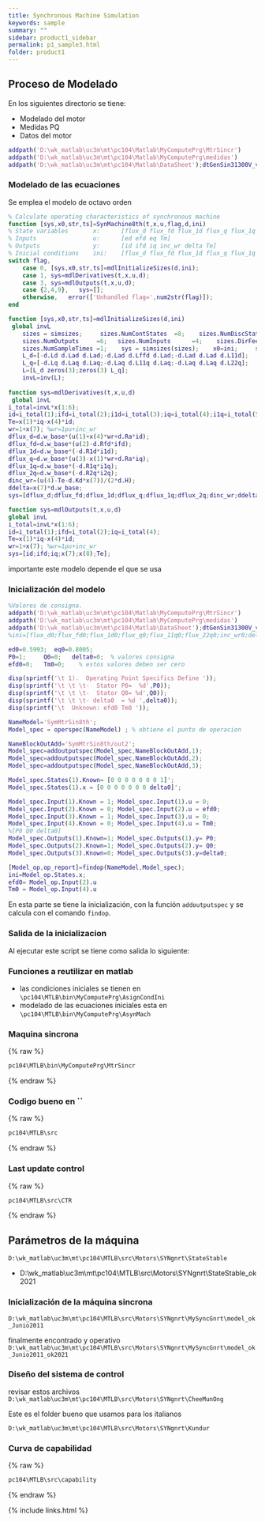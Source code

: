 ```yaml
---
title: Synchronous Machine Simulation
keywords: sample
summary: ""
sidebar: product1_sidebar
permalink: p1_sample3.html
folder: product1
---
```


## Proceso de Modelado 

En los siguientes directorio se tiene:
- Modelado del motor
- Medidas PQ
- Datos del motor

```matlab
addpath('D:\wk_matlab\uc3m\mt\pc104\Matlab\MyComputePrg\MtrSincr')
addpath('D:\wk_matlab\uc3m\mt\pc104\Matlab\MyComputePrg\medidas')
addpath('D:\wk_matlab\uc3m\mt\pc104\Matlab\DataSheet');dtGenSin31300V_v1
```


### Modelado de las ecuaciones 

Se emplea el modelo de octavo orden

```matlab
% Calculate operating characteristics of synchronous machine
function [sys,x0,str,ts]=SynMachine8th(t,x,u,flag,d,ini)
% State variables       x:      [flux_d flux_fd flux_1d flux_q flux_1q flux_2q inc_wr delta]
% Inputs                u:      [ed efd eq Tm]
% Outputs               y:      [id ifd iq inc_wr delta Te]
% Inicial conditions    ini:    [flux_d flux_fd flux_1d flux_q flux_1q flux_2q inc_wr delta]
switch flag,
    case 0, [sys,x0,str,ts]=mdlInitializeSizes(d,ini);
    case 1, sys=mdlDerivatives(t,x,u,d);
    case 3, sys=mdlOutputs(t,x,u,d);
    case {2,4,9},   sys=[];
    otherwise,   error(['Unhandled flag=',num2str(flag)]);
end

function [sys,x0,str,ts]=mdlInitializeSizes(d,ini)
 global invL 
    sizes = simsizes;     sizes.NumContStates  =8;    sizes.NumDiscStates  =0;
    sizes.NumOutputs     =6;   sizes.NumInputs      =4;    sizes.DirFeedthrough =0;
    sizes.NumSampleTimes =1;    sys = simsizes(sizes);    x0=ini;     str=[];       ts=[0 0]; 
    L_d=[-d.Ld d.Lad d.Lad;-d.Lad d.Lffd d.Lad;-d.Lad d.Lad d.L11d];
    L_q=[-d.Lq d.Laq d.Laq;-d.Laq d.L11q d.Laq;-d.Laq d.Laq d.L22q];
    L=[L_d zeros(3);zeros(3) L_q];
    invL=inv(L);
        
function sys=mdlDerivatives(t,x,u,d)   
 global invL
i_total=invL*x(1:6);
id=i_total(1);ifd=i_total(2);i1d=i_total(3);iq=i_total(4);i1q=i_total(5);i2q=i_total(6);
Te=x(1)*iq-x(4)*id;
wr=1+x(7); %wr=1pu+inc_wr
dflux_d=d.w_base*(u(1)+x(4)*wr+d.Ra*id);
dflux_fd=d.w_base*(u(2)-d.Rfd*ifd);
dflux_1d=d.w_base*(-d.R1d*i1d);
dflux_q=d.w_base*(u(3)-x(1)*wr+d.Ra*iq);
dflux_1q=d.w_base*(-d.R1q*i1q);
dflux_2q=d.w_base*(-d.R2q*i2q);
dinc_wr=(u(4)-Te-d.Kd*x(7))/(2*d.H);
ddelta=x(7)*d.w_base;
sys=[dflux_d;dflux_fd;dflux_1d;dflux_q;dflux_1q;dflux_2q;dinc_wr;ddelta];

function sys=mdlOutputs(t,x,u,d)
global invL 
i_total=invL*x(1:6);
id=i_total(1);ifd=i_total(2);iq=i_total(4);
Te=x(1)*iq-x(4)*id;
wr=1+x(7); %wr=1pu+inc_wr
sys=[id;ifd;iq;x(7);x(8);Te];
```

importante este modelo depende el que se usa


### Inicialización del modelo 

```matlab
%Valores de consigna.
addpath('D:\wk_matlab\uc3m\mt\pc104\Matlab\MyComputePrg\MtrSincr')
addpath('D:\wk_matlab\uc3m\mt\pc104\Matlab\MyComputePrg\medidas')
addpath('D:\wk_matlab\uc3m\mt\pc104\Matlab\DataSheet');dtGenSin31300V_v1
%ini=[flux_d0;flux_fd0;flux_1d0;flux_q0;flux_11q0;flux_22q0;inc_wr0;delta0];

ed0=0.5993;  eq0=0.8005;     
P0=1;     Q0=0;   delta0=0;  % valores consigna
efd0=0;   Tm0=0;    % estos valores deben ser cero

disp(sprintf('\t 1).  Operating Point Specifics Define '));
disp(sprintf('\t \t \t-  Stator P0=  %d',P0));
disp(sprintf('\t \t \t-  Stator Q0= %d',Q0));
disp(sprintf('\t \t \t- delta0  = %d ',delta0));
disp(sprintf('\t  Unknown: efd0 Tm0 '));  

NameModel='SymMtrSin8th';
Model_spec = operspec(NameModel) ; % obtiene el punto de operacion

NameBlockOutAdd='SymMtrSin8th/out2';
Model_spec=addoutputspec(Model_spec,NameBlockOutAdd,1);
Model_spec=addoutputspec(Model_spec,NameBlockOutAdd,2);
Model_spec=addoutputspec(Model_spec,NameBlockOutAdd,3);

Model_spec.States(1).Known= [0 0 0 0 0 0 0 1]'; 
Model_spec.States(1).x = [0 0 0 0 0 0 0 delta0]';

Model_spec.Input(1).Known = 1; Model_spec.Input(1).u = 0;
Model_spec.Input(2).Known = 0; Model_spec.Input(2).u = efd0;
Model_spec.Input(3).Known = 1; Model_spec.Input(3).u = 0;
Model_spec.Input(4).Known = 0; Model_spec.Input(4).u = Tm0;
%[P0 Q0 delta0]
Model_spec.Outputs(1).Known=1; Model_spec.Outputs(1).y= P0;
Model_spec.Outputs(2).Known=1; Model_spec.Outputs(2).y= Q0;
Model_spec.Outputs(3).Known=0; Model_spec.Outputs(3).y=delta0;

[Model_op,op_report]=findop(NameModel,Model_spec);
ini=Model_op.States.x; 
efd0= Model_op.Input(2).u
Tm0 = Model_op.Input(4).u
```


En esta parte se tiene la inicialización, con la función `addoutputspec` y se calcula con el comando `findop`.


### Salida de la inicializacion

Al ejecutar este script se tiene como salida lo siguiente:









### Funciones a reutilizar en matlab

 - las condiciones iniciales se tienen en `\pc104\MTLB\bin\MyComputePrg\AsignCondIni`
 - modelado de las ecuaciones iniciales esta en `\pc104\MTLB\bin\MyComputePrg\AsynMach`

### Maquina sincrona
{% raw %}
```html
pc104\MTLB\bin\MyComputePrg\MtrSincr
```
{% endraw %}


### Codigo bueno en ``
{% raw %}
```html
pc104\MTLB\src
```
{% endraw %}

### Last update control
{% raw %}
```html
pc104\MTLB\src\CTR
```
{% endraw %}



## Parámetros de la máquina 

`D:\wk_matlab\uc3m\mt\pc104\MTLB\src\Motors\SYNgnrt\StateStable`


- D:\wk_matlab\uc3m\mt\pc104\MTLB\src\Motors\SYNgnrt\StateStable_ok2021



### Inicialización de la máquina sincrona


`D:\wk_matlab\uc3m\mt\pc104\MTLB\src\Motors\SYNgnrt\MySyncGnrt\model_ok_Junio2011`

finalmente encontrado y operativo
`D:\wk_matlab\uc3m\mt\pc104\MTLB\src\Motors\SYNgnrt\MySyncGnrt\model_ok_Junio2011_ok2021`


### Diseño del sistema de control

revisar estos archivos
`D:\wk_matlab\uc3m\mt\pc104\MTLB\src\Motors\SYNgnrt\CheeMunOng`


Este es el folder bueno que usamos para los italianos

`D:\wk_matlab\uc3m\mt\pc104\MTLB\src\Motors\SYNgnrt\Kundur `


### Curva de capabilidad

{% raw %}
```html
pc104\MTLB\src\capability
```
{% endraw %}


{% include links.html %}
